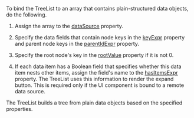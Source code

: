 To bind the TreeList to an array that contains plain-structured data objects, do the following.
<!--split-->

1. Assign the array to the [dataSource](/Documentation/ApiReference/UI_Components/dxTreeList/Configuration/#dataSource) property.

2. Specify the data fields that contain node keys in the [keyExpr](/Documentation/ApiReference/UI_Components/dxTreeList/Configuration/#keyExpr) property and parent node keys in the [parentIdExpr](/Documentation/ApiReference/UI_Components/dxTreeList/Configuration/#parentIdExpr) property.

3. Specify the root node's key in the [rootValue](/Documentation/ApiReference/UI_Components/dxTreeList/Configuration/#rootValue) property if it is not 0.

4. If each data item has a Boolean field that specifies whether this data item nests other items, assign the field's name to the [hasItemsExpr](/Documentation/ApiReference/UI_Components/dxTreeList/Configuration/#hasItemsExpr) property. The TreeList uses this information to render the expand button. This is required only if the UI component is bound to a remote data source.

The TreeList builds a tree from plain data objects based on the specified properties.

